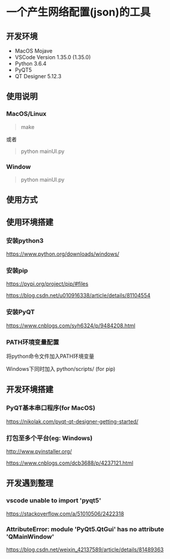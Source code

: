 # 一个产生网络配置(json)的工具
## 开发环境
* MacOS Mojave
* VSCode Version 1.35.0 (1.35.0)
* Python 3.6.4
* PyQT5
* QT Designer 5.12.3

## 使用说明
### MacOS/Linux
> make 

或者
> python mainUI.py
### Window
> python mainUI.py

## 使用方式


## 使用环境搭建
### 安装python3
https://www.python.org/downloads/windows/

### 安装pip
https://pypi.org/project/pip/#files

https://blog.csdn.net/u010916338/article/details/81104554

### 安装PyQT
https://www.cnblogs.com/syh6324/p/9484208.html

### PATH环境变量配置
将python命令文件加入PATH环境变量

Windows下同时加入 python/scripts/ (for pip)


## 开发环境搭建
### PyQT基本串口程序(for MacOS)
https://nikolak.com/pyqt-qt-designer-getting-started/
### 打包至多个平台(eg: Windows)
http://www.pyinstaller.org/

https://www.cnblogs.com/dcb3688/p/4237121.html

## 开发遇到整理
### vscode unable to import 'pyqt5'
https://stackoverflow.com/a/51010506/2422318

### AttributeError: module 'PyQt5.QtGui' has no attribute 'QMainWindow'
https://blog.csdn.net/weixin_42137589/article/details/81489363